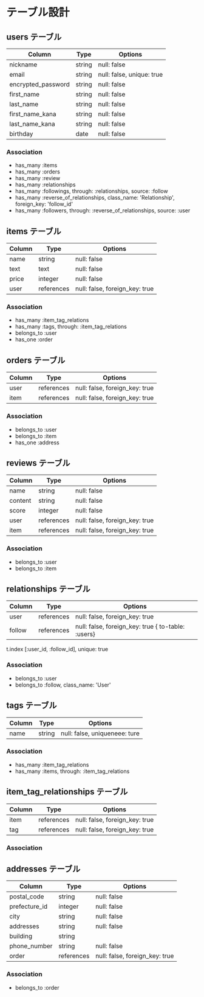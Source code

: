 # テーブル設計

## users テーブル

| Column             | Type    | Options                     |
| --------           | ------  | -----------                 |
| nickname           | string  | null: false                 |
| email              | string  | null: false, unique: true   |
| encrypted_password | string  | null: false                 |
| first_name         | string  | null: false                 |
| last_name          | string  | null: false                 |
| first_name_kana    | string  | null: false                 |
| last_name_kana     | string  | null: false                 |
| birthday           | date    | null: false                 |

### Association

- has_many :items
- has_many :orders
- has_many :review
- has_many :relationships
- has_many :followings, through: :relationships, source: :follow
- has_many :reverse_of_relationships, class_name: 'Relationship', foreign_key: 'follow_id'
- has_many :followers, through: :reverse_of_relationships, source: :user

## items テーブル

| Column | Type       | Options                       |
| ------ | ---------- | ------------------------------|
| name   | string     | null: false                   |
| text   | text       | null: false                   |
| price  | integer    | null: false                   |
| user   | references | null: false, foreign_key: true|

### Association

- has_many :item_tag_relations
- has_many :tags, through: :item_tag_relations
- belongs_to :user
- has_one :order

## orders テーブル

| Column | Type       | Options                       |
| ------ | ---------- | ------------------------------|
| user   | references | null: false, foreign_key: true|
| item   | references | null: false, foreign_key: true|

### Association

- belongs_to :user
- belongs_to :item
- has_one :address

## reviews テーブル

| Column | Type       | Options                       |
| ------ | ---------- | ------------------------------|
| name   | string     | null: false                   |
| content| string     | null: false                   |
| score  | integer    | null: false                   |
| user   | references | null: false, foreign_key: true|
| item   | references | null: false, foreign_key: true|

### Association

- belongs_to :user
- belongs_to :item

## relationships テーブル

| Column | Type       | Options                                             |
| ------ | ---------- | ------------------------------                      |
| user   | references | null: false, foreign_key: true                      |
| follow | references | null: false, foreign_key: true  { to-table: :users} |

t.index [:user_id, :follow_id], unique: true

### Association

- belongs_to :user
- belongs_to :follow, class_name: 'User'

## tags テーブル

| Column | Type       | Options                       |
| ------ | ---------- | ------------------------------|
| name   | string     | null: false, uniqueneee: ture |

### Association

- has_many :item_tag_relations
- has_many :items, through: :item_tag_relations

## item_tag_relationships テーブル

| Column | Type       | Options                       |
| ------ | ---------- | ------------------------------|
| item   | references | null: false, foreign_key: true|
| tag    | references | null: false, foreign_key: true|

### Association


## addresses テーブル

| Column         | Type       | Options                        |
| -------        | ---------- | ------------------------------ |
| postal_code    | string     | null: false                    |
| prefecture_id  | integer    | null: false                    |
| city           | string     | null: false                    |
| addresses      | string     | null: false                    |
| building       | string     |                                |
| phone_number   | string     | null: false                    |
| order          | references | null: false, foreign_key: true |

### Association

- belongs_to :order
